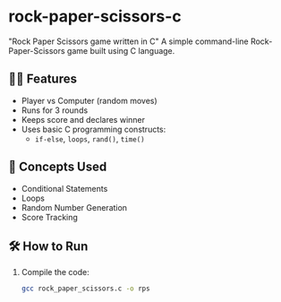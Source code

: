 # rock-paper-scissors-c
"Rock Paper Scissors game written in C"
A simple command-line Rock-Paper-Scissors game built using C language.

## 👨‍💻 Features
- Player vs Computer (random moves)
- Runs for 3 rounds
- Keeps score and declares winner
- Uses basic C programming constructs:
  - `if-else`, `loops`, `rand()`, `time()`

## 🧠 Concepts Used
- Conditional Statements
- Loops
- Random Number Generation
- Score Tracking

## 🛠️ How to Run
1. Compile the code:
   ```bash
   gcc rock_paper_scissors.c -o rps
